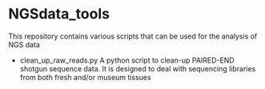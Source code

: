# NGSdata_tools
This repository contains various scripts that can be used for the analysis of NGS data

* clean_up_raw_reads.py
  A python script to clean-up PAIRED-END shotgun sequence data. It is designed to deal with sequencing libraries from both fresh and/or museum tissues
